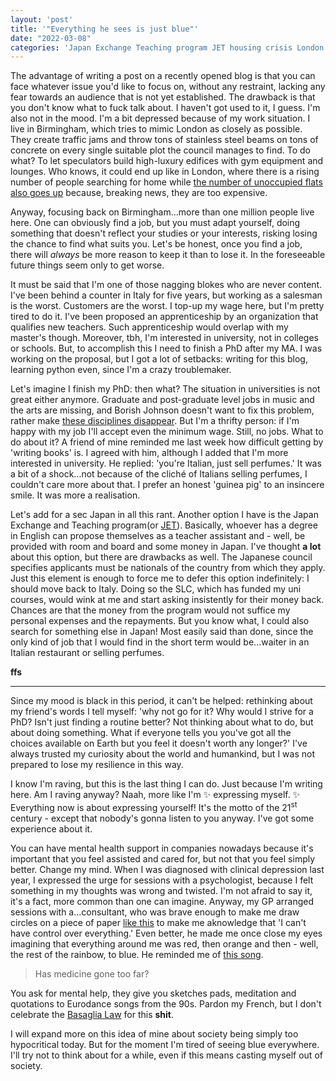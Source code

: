 ```yaml
---
layout: 'post'
title: '"Everything he sees is just blue"'
date: "2022-03-08"
categories: 'Japan Exchange Teaching program JET housing crisis London Birmingham UK GP PhD MA mental health Basaglia law'
---
```


The advantage of writing a post on a recently opened blog is that you can face whatever issue you'd like to focus on, without any restraint, lacking any fear towards an audience that is not yet established. The drawback is that you don't know what to fuck talk about. I haven't got used to it, I guess. I'm also not in the mood. I'm a bit depressed because of my work situation. I live in Birmingham, which tries to mimic London as closely as possible. They create traffic jams and throw tons of stainless steel beams on tons of concrete on every single suitable plot the council manages to find. To do what? To let speculators build high-luxury edifices with gym equipment and lounges. Who knows, it could end up like in London, where there is a rising number of people searching for home while [the number of unoccupied flats also goes up](https://pastebin.com/GaY3g6Jx) because, breaking news, they are too expensive.

Anyway, focusing back on Birmingham...more than one million people live here. One can obviously find a job, but you must adapt yourself, doing something that doesn't reflect your studies or your interests, risking losing the chance to find what suits you. Let's be honest, once you find a job, there will *always* be more reason to keep it than to lose it. In the foreseeable future things seem only to get worse.

It must be said that I'm one of those nagging blokes who are never content. I've been behind a counter in Italy for five years, but working as a salesman is the worst. Customers are the worst. I top-up my wage here, but I'm pretty tired to do it. I've been proposed an apprenticeship by an organization that qualifies new teachers. Such apprenticeship would overlap with my master's though. Moreover, tbh, I'm interested in university, not in colleges or schools. But, to accomplish this I need to finish a PhD after my MA. I was working on the proposal, but I got a lot of setbacks: writing for this blog, learning python even, since I'm a crazy troublemaker.

Let's imagine I finish my PhD: then what? The situation in universities is not great either anymore. Graduate and post-graduate level jobs in music and the arts are missing, and Borish Johnson doesn't want to fix this problem, rather make [these disciplines disappear](https://www.theguardian.com/education/2021/may/06/plans-for-50-funding-cut-to-arts-subjects-at-universities-catastrophic). But I'm a thrifty person: if I'm happy with my job I'll accept even the minimum wage. Still, no jobs. What to do about it? A friend of mine reminded me last week how difficult getting by 'writing books' is. I agreed with him, although I added that I'm more interested in university. He replied: 'you're Italian, just sell perfumes.' It was a bit of a shock...not because of the cliché of Italians selling perfumes, I couldn't care more about that. I prefer an honest 'guinea pig' to an insincere smile. It was more a realisation.

Let's add for a sec Japan in all this rant. Another option I have is the Japan Exchange and Teaching program(or [JET](http://jetprogramme.org/en/)). Basically, whoever has a degree in English can propose themselves as a teacher assistant and - well, be provided with room and board and some money in Japan. I've thought **a lot** about this option, but there are drawbacks as well. The Japanese council specifies applicants must be nationals of the country from which they apply. Just this element is enough to force me to defer this option indefinitely: I should move back to Italy. Doing so the SLC, which has funded my uni courses, would wink at me and start asking insistently for their money back. Chances are that the money from the program would not suffice my personal expenses and the repayments. But you know what, I could also search for something else in Japan! Most easily said than done, since the only kind of job that I would find in the short term would be...waiter in an Italian restaurant or selling perfumes. 

**ffs**

---

Since my mood is black in this period, it can't be helped: rethinking about my friend's words I tell myself: 'why not go for it? Why would I strive for a PhD? Isn't just finding a routine better? Not thinking about what to do, but about doing something. What if everyone tells you you've got all the choices available on Earth but you feel it doesn't worth any longer?' I've always trusted my curiosity about the world and humankind, but I was not prepared to lose my resilience in this way.

I know I'm raving, but this is the last thing I can do. Just because I'm writing here. Am I raving anyway? Naah, more like I'm :sparkles: expressing myself. :sparkles: Everything now is about expressing yourself! It's the motto of the 21<sup>st</sup> century - except that nobody's gonna listen to you anyway. I've got some experience about it.

You can have mental health support in companies nowadays because it's important that you feel assisted and cared for, but not that you feel simply better. Change my mind. When I was diagnosed with clinical depression last year, I expressed the urge for sessions with a psychologist, because I felt something in my thoughts was wrong and twisted. I'm not afraid to say it, it's a fact, more common than one can imagine. Anyway, my GP arranged sessions with a...consultant, who was brave enough to make me draw circles on a piece of paper [like this](https://share.sketchpad.app/22/03b-329a-e19791.jpeg) to make me aknowledge that 'I can't have control over everything.' Even better, he made me once close my eyes imagining that everything around me was red, then orange and then - well, the rest of the rainbow, to blue. He reminded me of [this song](https://www.youtube.com/watch?v=zA52uNzx7Y4). 

> Has medicine gone too far?

You ask for mental help, they give you sketches pads, meditation and quotations to Eurodance songs from the 90s. Pardon my French, but I don't celebrate the [Basaglia Law](https://en.wikipedia.org/wiki/Basaglia_Law) for this **shit**.

I will expand more on this idea of mine about society being simply too hypocritical today. But for the moment I'm tired of seeing blue everywhere. I'll try not to think about for a while, even if this means casting myself out of society.
